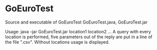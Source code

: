 # GoEuroTest
Source and executable of GoEuroTest
GoEuroTest.java,
GoEuroTest.jar

Usage: java -jar GoEuroTest.jar location1 location2 ...
A query with every location is performed, five parameters out of the reply are put in a line of the file "<location1>.csv".
Without locations usage is displayed.
